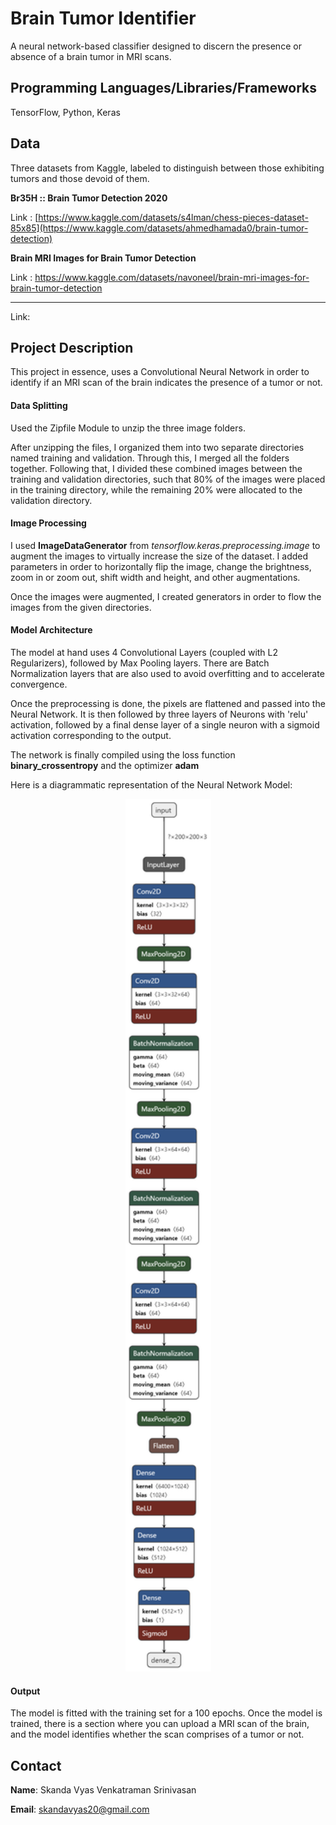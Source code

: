 # Brain Tumor Identifier
A neural network-based classifier designed to discern the presence or absence of a brain tumor in MRI scans.

## Programming Languages/Libraries/Frameworks

TensorFlow, Python, Keras

## Data

Three datasets from Kaggle, labeled to distinguish between those exhibiting tumors and those devoid of them.



**Br35H :: Brain Tumor Detection 2020**

Link : [https://www.kaggle.com/datasets/s4lman/chess-pieces-dataset-85x85](https://www.kaggle.com/datasets/ahmedhamada0/brain-tumor-detection)

**Brain MRI Images for Brain Tumor Detection**

Link : https://www.kaggle.com/datasets/navoneel/brain-mri-images-for-brain-tumor-detection

****

Link:

## Project Description

This project in essence, uses a Convolutional Neural Network in order to identify if an MRI scan of the brain indicates the presence of a tumor or not.

#### Data Splitting

Used the Zipfile Module to unzip the three image folders.

After unzipping the files, I organized them into two separate directories named training and validation. Through this, I merged all the folders together. Following that, I divided these combined images between the training and validation directories, such that 80% of the images were placed in the training directory, while the remaining 20% were allocated to the validation directory.

#### Image Processing

I used **ImageDataGenerator** from *tensorflow.keras.preprocessing.image* to augment the images to virtually increase the size of the dataset. I added parameters in order to horizontally flip the image, change the brightness, zoom in or zoom out, shift width and height, and other augmentations.

Once the images were augmented, I created generators in order to flow the images from the given directories.

#### Model Architecture

The model at hand uses 4 Convolutional Layers (coupled with L2 Regularizers), followed by Max Pooling layers. There are Batch Normalization layers that are also used to avoid overfitting and to accelerate convergence.
 
Once the preprocessing is done, the pixels are flattened and passed into the Neural Network. It is then followed by three layers of Neurons with 'relu' activation, followed by a final dense layer of a single neuron with a sigmoid activation corresponding to the output.

The network is finally compiled using the loss function **binary_crossentropy** and the optimizer **adam** 

Here is a diagrammatic representation of the Neural Network Model:

<div align="center">
  <img src = "https://github.com/golgiwaffles/Brain-Tumor-Identifier/blob/main/brain_model.h5.png" width = "137px" height = "1396px" />
</div>

#### Output

The model is fitted with the training set for a 100 epochs.
Once the model is trained, there is a section where you can upload a MRI scan of the brain, and the model identifies whether the scan comprises of a tumor or not.

## Contact
**Name**: Skanda Vyas Venkatraman Srinivasan

**Email**: skandavyas20@gmail.com





